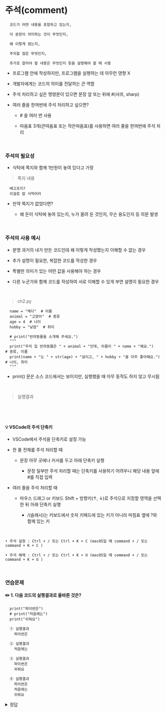 # 주석(comment)
```
  코드가 어떤 내용을 포함하고 있는지,
  
  이 문장이 의미하는 것이 무엇인지,
  
  왜 이렇게 썼는지,
  
  주의할 점은 무엇인지,
  
  추가로 알아야 할 내용은 무엇인지 등을 설명해야 할 때 사용
```
- 프로그램 안에 작성하지만, 프로그램을 실행하는 데 아무런 영향 X

- 개발자에게는 코드의 의미를 전달하는 큰 역할

- 주석 처리하고 싶은 명령문이 있으면 문장 앞 또는 뒤에 #(샤프, sharp)

- 여러 줄을 한꺼번에 주석 처리하고 싶으면?

  - \# 을 여러 번 사용
 
  - 따옴표 3개(큰따옴표 또는 작은따옴표)를 사용하면 여러 줄을 한꺼번에 주석 처리

<br>

### 주석의 필요성
- 식탁에 쪽지와 함께 1만원이 놓여 있다고 가정

> 쪽지 내용
```
  배고프지?
  이걸로 밥 사먹어라
```

- 만약 쪽지가 없었다면?

  - 왜 돈이 식탁에 놓여 있는지, 누가 올려 둔 것인지, 무슨 용도인지 등 의문 발생

<br>

### 주석의 사용 예시
- 분명 과거의 내가 만든 코드인데 왜 이렇게 작성했는지 이해할 수 없는 경우

- 추가 설명이 필요한, 복잡한 코드를 작성한 경우

- 특별한 의미가 있는 어떤 값을 사용해야 하는 경우

- 다른 누군가와 함께 코드를 작성하여 서로 이해할 수 있게 부연 설명이 필요한 경우

<br>

> ch2.py
```
  name = "체다"  # 이름
  animal = "고양이"  # 종류
  age = 4  # 나이
  hobby = "낮잠"  # 취미

  # print("반려동물을 소개해 주세요.")
  """
  print("우리 집 반려동물은 " + animal + "인데, 이름이 " + name + "예요.")   # 종류, 이름
  print(name + "는 " + str(age) + "살이고, " + hobby + "을 아주 좋아해요.")  # 나이, 취미
  """
```
- print() 문은 소스 코드에서는 보이지만, 실행했을 때 아무 동작도 하지 않고 무시됨

<br>

> 실행결과
```
 
```

<br>

#### 💡 VSCode의 주석 단축키
- VSCode에서 주석을 단축키로 설정 가능

- 한 줄 전체를 주석 처리할 때

  - 문장 아무 곳에나 커서를 두고 아래 단축키 실행

    - 문장 일부만 주석 처리할 때는 단축키를 사용하기 어려우니 해당 내용 앞에 #를 직접 입력

- 여러 줄을 주석 처리할 때

  - 마우스 드래그 or 키보드 Shift + 방향키(↑, ↓)로 주석으로 지정할 영역을 선택한 뒤 아래 단축키 실행

    - \/(슬래시)는 키보드에서 숫자 키패드에 있는 키가 아니라 마침표 옆에 ?와 함께 있는 키

<br>

```
• 주석 설정 : Ctrl + / 또는 Ctrl + K + C (macOS일 때 command + / 또는 command + K + C )

• 주석 해제 : Ctrl + / 또는 Ctrl + K + U (macOS일 때 command + / 또는 command + K + U )
```

<br>

### 연습문제
#### ✏️ 1. 다음 코드의 실행결과로 올바른 것은?
```
  print("파이썬은") 
  # print("처음에는") 
  print("쉬워요")
```
```
  ① 실행결과
    파이썬은
  
  ② 실행결과
    처음에는
  
  ③ 실행결과
    파이썬은
    쉬워요
  
  ④ 실행결과
    파이썬은 
    처음에는
    쉬워요
```

<details>
  <summary>정답</summary>

<br>

> ③ 실행결과
```
    파이썬은
    쉬워요
```
```
  두 번째 print() 문은 주석 처리(#)됐으므로 실행결과에 표시 X
```

</details>

<br>
